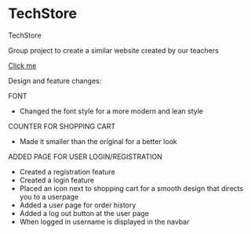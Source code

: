 # TechStore
TechStore

Group project to create a similar website created by our teachers

[Click me](https://sjogrenjohan.github.io/TechStore/)


Design and feature changes:

FONT
* Changed the font style for a more modern and lean style

COUNTER FOR SHOPPING CART
* Made it smaller than the original for a better look

ADDED PAGE FOR USER LOGIN/REGISTRATION
* Created a registration feature
* Created a login feature
* Placed an icon next to shopping cart for a smooth design that directs you to a userpage
* Added a user page for order history
* Added a log out button at the user page
* When logged in username is displayed in the navbar


